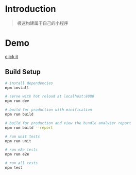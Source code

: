# Introduction

> 极速构建属于自己的小程序

# Demo

[click it](http://quick-site.debug2016.com/#/ColEditWindow)

## Build Setup

``` bash
# install dependencies
npm install

# serve with hot reload at localhost:8080
npm run dev

# build for production with minification
npm run build

# build for production and view the bundle analyzer report
npm run build --report

# run unit tests
npm run unit

# run e2e tests
npm run e2e

# run all tests
npm test
```
